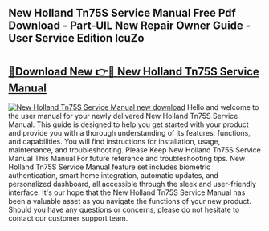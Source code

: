 ## New Holland Tn75S Service Manual Free Pdf Download - Part-UlL New Repair Owner Guide - User Service Edition lcuZo

# <h2><a href="http://bc87375.oget.top/?id=New+Holland+Tn75S+Service+Manual">🔗Download New 👉🔴 New Holland Tn75S Service Manual</a></h2>

[![New Holland Tn75S Service Manual new download](https://i.imgur.com/5g1atiW.png)](http://bc87375.oget.top/?id=New+Holland+Tn75S+Service+Manual)
Hello and welcome to the user manual for your newly delivered New Holland Tn75S Service Manual. This guide is designed to help you get started with your product and provide you with a thorough understanding of its features, functions, and capabilities. You will find instructions for installation, usage, maintenance, and troubleshooting. Please Keep New Holland Tn75S Service Manual This Manual For future reference and troubleshooting tips. New Holland Tn75S Service Manual feature set includes biometric authentication, smart home integration, automatic updates, and personalized dashboard, all accessible through the sleek and user-friendly interface. It's our hope that the New Holland Tn75S Service Manual has been a valuable asset as you navigate the functions of your new product. Should you have any questions or concerns, please do not hesitate to contact our customer support team.
